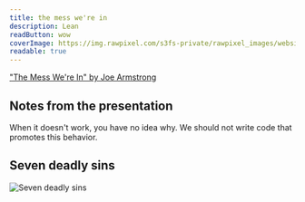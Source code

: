 ```yaml
---
title: the mess we're in
description: Lean
readButton: wow
coverImage: https://img.rawpixel.com/s3fs-private/rawpixel_images/website_content/pd48batch9-10-nap_1.jpg?w=1000&dpr=1&fit=default&crop=default&q=65&vib=3&con=3&usm=15&bg=F4F4F3&ixlib=js-2.2.1&s=2c65ba4fca60aae1f04eead317aeb992
readable: true
---
```


["The Mess We're In" by Joe Armstrong](https://www.youtube.com/watch?v=lKXe3HUG2l4)

## Notes from the presentation
When it doesn't work, you have no idea why. We should not write code that promotes this behavior.

## Seven deadly sins
![Seven deadly sins](https://i.gyazo.com/e8178363aaee91134d4e445f5ca6d4d5.jpg)
